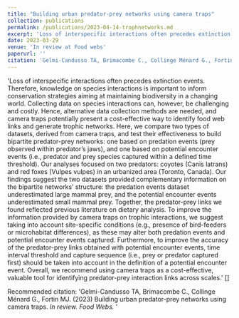```yaml
---
title: "Building urban predator-prey networks using camera traps"
collection: publications
permalink: /publications/2023-04-14-trophnetworks.md
excerpt: 'Loss of interspecific interactions often precedes extinction events, making it important to inform conservation strategies. However, collecting data on species interactions can be challenging and costly. Hence, alternative data collection methods are needed, and camera traps potentially present a cost-effective way to identify food web links and generate trophic networks. We compared two types of datasets derived from camera traps, and test their effectiveness to build bipartite predator-prey networks. Our findings suggest the two datasets provided complementary information on the bipartite networks’ structure: the predation events dataset underestimated large mammal prey, and the potential encounter events underestimated small mammal prey. Together, the predator-prey links we found reflected previous literature on dietary analysis. To improve the information provided by camera traps on trophic interactions, we suggest taking into account site-specific conditions (e.g., presence of bird-feeders or microhabitat differences), as these may alter both predation events and potential encounter events captured. Furthermore, to improve the accuracy of the predator-prey links obtained with potential encounter events, time interval threshold and capture sequence (i.e., prey or predator captured first) should be taken into account in the definition of a potential encounter event. Overall, we recommend using camera traps as a cost-effective, valuable tool for identifying predator-prey interaction links across scales.'
date: 2023-03-29
venue: 'In review at Food webs'
paperurl: ''
citation: 'Gelmi-Candusso TA, Brimacombe C., Collinge Ménard G., Fortin MJ. (2023) Building urban predator-prey networks using camera traps. <i>In review. Food Webs. </i> '
---
```

'Loss of interspecific interactions often precedes extinction events. Therefore, knowledge on species interactions is important to inform conservation strategies aiming at maintaining biodiversity in a changing world. Collecting data on species interactions can, however, be challenging and costly. Hence, alternative data collection methods are needed, and camera traps potentially present a cost-effective way to identify food web links and generate trophic networks. Here, we compare two types of datasets, derived from camera traps, and test their effectiveness to build bipartite predator-prey networks: one based on predation events (prey observed within predator’s jaws), and one based on potential encounter events (i.e., predator and prey species captured within a defined time threshold). Our analyses focused on two predators: coyotes (Canis latrans) and red foxes (Vulpes vulpes) in an urbanized area (Toronto, Canada). Our findings suggest the two datasets provided complementary information on the bipartite networks’ structure: the predation events dataset underestimated large mammal prey, and the potential encounter events underestimated small mammal prey. Together, the predator-prey links we found reflected previous literature on dietary analysis. To improve the information provided by camera traps on trophic interactions, we suggest taking into account site-specific conditions (e.g., presence of bird-feeders or microhabitat differences), as these may alter both predation events and potential encounter events captured. Furthermore, to improve the accuracy of the predator-prey links obtained with potential encounter events, time interval threshold and capture sequence (i.e., prey or predator captured first) should be taken into account in the definition of a potential encounter event. Overall, we recommend using camera traps as a cost-effective, valuable tool for identifying predator-prey interaction links across scales.'
[]

Recommended citation: 'Gelmi-Candusso TA, Brimacombe C., Collinge Ménard G., Fortin MJ. (2023) Building urban predator-prey networks using camera traps. <i>In review. Food Webs. </i>'
